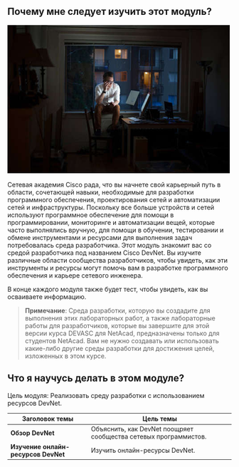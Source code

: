 <!-- 2.0.1 -->
## Почему мне следует изучить этот модуль?

![](./assets/2.0.1.jpg)
<!-- https://contenthub.netacad.com/courses/devnet/b7787a00-a780-11ea-9def-5fe628e1058f/b778c820-a780-11ea-9def-5fe628e1058f/assets/5f6e0530-bbd7-11ea-ad68-37425a4450bd_md.jpg -->

Сетевая академия Cisco рада, что вы начнете свой карьерный путь в области, сочетающей навыки, необходимые для разработки программного обеспечения, проектирования сетей и автоматизации сетей и инфраструктуры. Поскольку все больше устройств и сетей используют программное обеспечение для помощи в программировании, мониторинге и автоматизации вещей, которые часто выполнялись вручную, для помощи в обучении, тестировании и обмене инструментами и ресурсами для выполнения задач потребовалась среда разработчика. Этот модуль знакомит вас со средой разработчика под названием Cisco DevNet. Вы изучите различные области сообщества разработчиков, чтобы увидеть, как эти инструменты и ресурсы могут помочь вам в разработке программного обеспечения и карьере сетевого инженера.

В конце каждого модуля также будет тест, чтобы увидеть, как вы осваиваете информацию.

> **Примечание**: Среда разработки, которую вы создадите для выполнения этих лабораторных работ, а также лабораторные работы для разработчиков, которые вы завершите для этой версии курса DEVASC для NetAcad, предназначены только для студентов NetAcad. Вам не нужно создавать или использовать какие-либо другие среды разработки для достижения целей, изложенных в этом курсе.

<!-- 2.0.2 -->
## Что я научусь делать в этом модуле?

Цель модуля: Реализовать среду разработки с использованием ресурсов DevNet.

| **Заголовок темы**                  | **Цель темы**                                                     |
|-------------------------------------|-------------------------------------------------------------------|
| **Обзор DevNet**                    | Объяснить, как DevNet поощряет сообщества сетевых программистов.  |
| **Изучение онлайн-ресурсов DevNet** | Изучить онлайн-ресурсы DevNet.                                    |
